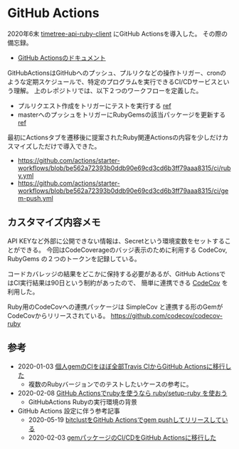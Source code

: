 # GitHub Actions

2020年6末 [timetree-api-ruby-client](https://github.com/koshilife/timetree-api-ruby-client) にGitHub Actionsを導入した。
その際の備忘録。

- [GitHub Actionsのドキュメント](https://docs.github.com/ja/actions/)

GitHubActionsはGitHubへのプッシュ、プルリクなどの操作トリガー、cronのような定期スケジュールで、特定のプログラムを実行できるCI/CDサービスという理解。
上のレポジトリでは、以下２つのワークフローを定義した。

- プルリクエスト作成をトリガーにテストを実行する [ref](https://github.com/koshilife/timetree-api-ruby-client/blob/master/.github/workflows/test.yml)
- masterへのプッシュをトリガーにRubyGemsの該当パッケージを更新する [ref](https://github.com/koshilife/timetree-api-ruby-client/blob/master/.github/workflows/gem-push.yml)

最初にActionsタブを遷移後に提案されたRuby関連Actionsの内容を少しだけカスマイズしただけで導入できた。
- https://github.com/actions/starter-workflows/blob/be562a72393b0ddb90e69cd3cd6b3ff79aaa8315/ci/ruby.yml
- https://github.com/actions/starter-workflows/blob/be562a72393b0ddb90e69cd3cd6b3ff79aaa8315/ci/gem-push.yml

## カスタマイズ内容メモ

API KEYなど外部に公開できない情報は、Secretという環境変数をセットすることができる。
今回はCodeCoverageのバッジ表示のために利用する CodeCov, RubyGems の２つのトークンを記録している。

コードカバレッジの結果をどこかに保持する必要があるが、GitHub ActionsではCI実行結果は90日という制約があったので、
簡単に連携できる [CodeCov](https://codecov.io/) を利用した。

Ruby用のCodeCovへの連携パッケージは SimpleCov と連携する形のGemがCodeCovからリリースされている。
https://github.com/codecov/codecov-ruby

## 参考

- 2020-01-03 [個人gemのCIをほぼ全部Travis CIからGitHub Actionsに移行した](https://sue445.hatenablog.com/entry/2020/01/03/213506)
  - 複数のRubyバージョンでのテストしたいケースの参考に。
- 2020-02-08 [GitHub Actionsでrubyを使うなら ruby/setup-ruby を使おう](https://mstshiwasaki.hatenablog.com/entry/2020/02/08/130844)
  - GitHubActions Rubyの実行環境の背景
- GitHub Actions 設定に伴う参考記事
  - 2020-05-19 [bitclustをGitHub Actionsでgem pushしてリリースしている](https://blog.n-z.jp/blog/2020-05-19-gem-push-in-github-actions.html)
  - 2020-02-03 [gemパッケージのCI/CDをGitHub Actionsに移行した](https://scior.hatenablog.com/entry/2020/02/03/010230)
